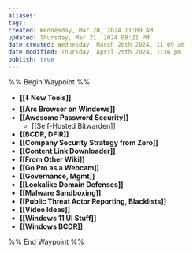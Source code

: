 ```yaml
---
aliases: 
tags: 
created: Wednesday, Mar 20, 2024 11:09 AM
updated: Thursday, Mar 21, 2024 08:21 PM
date created: Wednesday, March 20th 2024, 11:09 am
date modified: Thursday, April 25th 2024, 1:36 pm
publish: true
---
```


%% Begin Waypoint %%
- **[[⬇️ New Tools]]**
- **[[Arc Browser on Windows]]**
- **[[Awesome Password Security]]**
	- [[Self-Hosted Bitwarden]]
- **[[BCDR, DFIR]]**
- **[[Company Security Strategy from Zero]]**
- **[[Content Link Downloader]]**
- **[[From Other Wiki]]**
- **[[Go Pro as a Webcam]]**
- **[[Governance, Mgmt]]**
- **[[Lookalike Domain Defenses]]**
- **[[Malware Sandboxing]]**
- **[[Public Threat Actor Reporting, Blacklists]]**
- **[[Video Ideas]]**
- **[[Windows 11 UI Stuff]]**
- **[[Windows BCDR]]**

%% End Waypoint %%